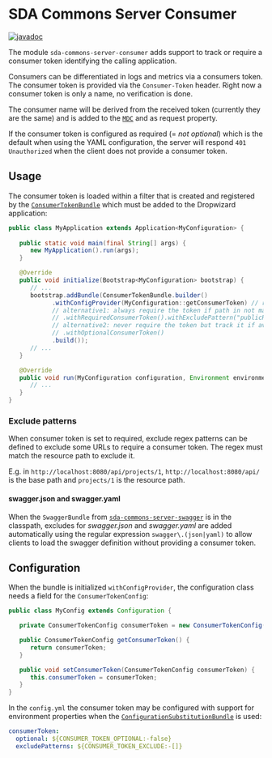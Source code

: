 # SDA Commons Server Consumer

[![javadoc](https://javadoc.io/badge2/org.sdase.commons/sda-commons-server-consumer/javadoc.svg)](https://javadoc.io/doc/org.sdase.commons/sda-commons-server-consumer)

The module `sda-commons-server-consumer` adds support to track or require a consumer token identifying the calling 
application.

Consumers can be differentiated in logs and metrics via a consumers token. The consumer token is provided via the 
`Consumer-Token` header. Right now a consumer token is only a name, no verification is done.

The consumer name will be derived from the received token (currently they are the same) and is added to the 
[`MDC`](https://www.slf4j.org/manual.html#mdc) and as request property.

If the consumer token is configured as required (= _not optional_) which is the default when using the YAML 
configuration, the server will respond `401 Unauthorized` when the client does not provide a consumer token.

## Usage

The consumer token is loaded within a filter that is created and registered by the 
[`ConsumerTokenBundle`](./src/main/java/org/sdase/commons/server/consumer/ConsumerTokenBundle.java) which must be added
to the Dropwizard application:

```java
public class MyApplication extends Application<MyConfiguration> {
   
   public static void main(final String[] args) {
      new MyApplication().run(args);
   }

   @Override
   public void initialize(Bootstrap<MyConfiguration> bootstrap) {
      // ...
      bootstrap.addBundle(ConsumerTokenBundle.builder()
            .withConfigProvider(MyConfiguration::getConsumerToken) // required with exclude or optional is configurable in config.yml
            // alternative1: always require the token if path in not matched by exclude pattern
            // .withRequiredConsumerToken().withExcludePattern("publicResource/\\d+.*")                                
            // alternative2: never require the token but track it if available
            // .withOptionalConsumerToken() 
            .build());
      // ...
   }

   @Override
   public void run(MyConfiguration configuration, Environment environment) {
      // ...
   }
}
```

### Exclude patterns
When consumer token is set to required, exclude regex patterns can be defined to exclude some URLs to require a consumer token. The regex must match
the resource path to exclude it.
 
E.g. in `http://localhost:8080/api/projects/1`, `http://localhost:8080/api/` is the base path
and `projects/1` is the resource path. 
 
#### swagger.json and swagger.yaml
When the `SwaggerBundle` from [`sda-commons-server-swagger`](../sda-commons-server-swagger/README.md) is in the 
classpath, excludes for _swagger.json_ and _swagger.yaml_ are added automatically using the regular expression 
`swagger\.(json|yaml)` to allow clients to load the swagger definition without providing a consumer token.

## Configuration

When the bundle is initialized `withConfigProvider`, the configuration class needs a field for the 
`ConsumerTokenConfig`:

```java
public class MyConfig extends Configuration {

   private ConsumerTokenConfig consumerToken = new ConsumerTokenConfig();

   public ConsumerTokenConfig getConsumerToken() {
      return consumerToken;
   }

   public void setConsumerToken(ConsumerTokenConfig consumerToken) {
      this.consumerToken = consumerToken;
   }
}
```

In the `config.yml` the consumer token may be configured with support for environment properties when the
[`ConfigurationSubstitutionBundle`](../sda-commons-server-dropwizard/src/main/java/org/sdase/commons/server/dropwizard/bundles/ConfigurationSubstitutionBundle.java)
is used:

```yaml
consumerToken:
  optional: ${CONSUMER_TOKEN_OPTIONAL:-false}
  excludePatterns: ${CONSUMER_TOKEN_EXCLUDE:-[]}
```

